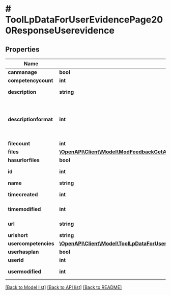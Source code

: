 # # ToolLpDataForUserEvidencePage200ResponseUserevidence

## Properties

Name | Type | Description | Notes
------------ | ------------- | ------------- | -------------
**canmanage** | **bool** | canmanage |
**competencycount** | **int** | competencycount |
**description** | **string** | description | [default to '']
**descriptionformat** | **int** | description format (1 &#x3D; HTML, 0 &#x3D; MOODLE, 2 &#x3D; PLAIN, or 4 &#x3D; MARKDOWN) | [optional] [default to 1]
**filecount** | **int** | filecount |
**files** | [**\OpenAPI\Client\Model\ModFeedbackGetAnalysis200ResponseItemsdataInnerItemItemfilesInner[]**](ModFeedbackGetAnalysis200ResponseItemsdataInnerItemItemfilesInner.md) |  |
**hasurlorfiles** | **bool** | hasurlorfiles |
**id** | **int** | id | [default to 0]
**name** | **string** | name |
**timecreated** | **int** | timecreated | [default to 0]
**timemodified** | **int** | timemodified | [default to 0]
**url** | **string** | url | [default to '']
**urlshort** | **string** | urlshort |
**usercompetencies** | [**\OpenAPI\Client\Model\ToolLpDataForUserEvidenceListPage200ResponseEvidenceInnerUsercompetenciesInner[]**](ToolLpDataForUserEvidenceListPage200ResponseEvidenceInnerUsercompetenciesInner.md) |  | [optional]
**userhasplan** | **bool** | userhasplan |
**userid** | **int** | userid |
**usermodified** | **int** | usermodified | [default to 0]

[[Back to Model list]](../../README.md#models) [[Back to API list]](../../README.md#endpoints) [[Back to README]](../../README.md)
